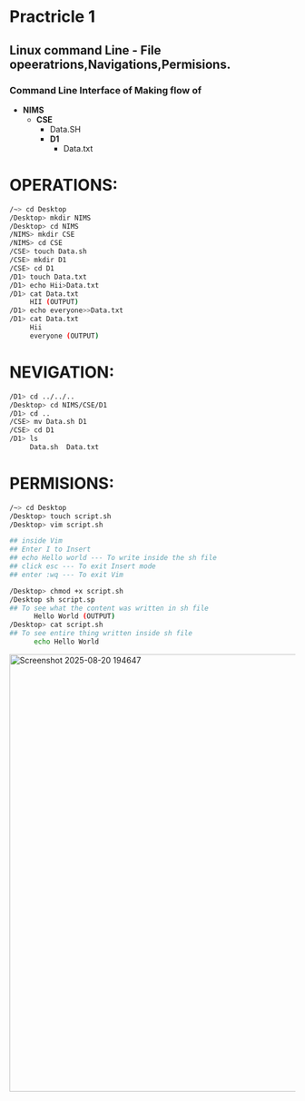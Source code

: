 # Practricle 1
## Linux command Line - File opeeratrions,Navigations,Permisions.

### Command Line Interface of Making flow of 
 * **NIMS** 
     * **CSE**
        * Data.SH
        * **D1**
           * Data.txt
# OPERATIONS:
````bash
/~> cd Desktop
/Desktop> mkdir NIMS
/Desktop> cd NIMS
/NIMS> mkdir CSE
/NIMS> cd CSE
/CSE> touch Data.sh
/CSE> mkdir D1
/CSE> cd D1
/D1> touch Data.txt
/D1> echo Hii>Data.txt
/D1> cat Data.txt
     HII (OUTPUT)
/D1> echo everyone>>Data.txt
/D1> cat Data.txt
     Hii
     everyone (OUTPUT)

````
# NEVIGATION:
```` bash
/D1> cd ../../..
/Desktop> cd NIMS/CSE/D1
/D1> cd ..
/CSE> mv Data.sh D1
/CSE> cd D1
/D1> ls
     Data.sh  Data.txt
````
# PERMISIONS:

``` bash
/~> cd Desktop
/Desktop> touch script.sh
/Desktop> vim script.sh

## inside Vim
## Enter I to Insert
## echo Hello world --- To write inside the sh file
## click esc --- To exit Insert mode
## enter :wq --- To exit Vim

/Desktop> chmod +x script.sh
/Desktop sh script.sp
## To see what the content was written in sh file
      Hello World (OUTPUT)
/Desktop> cat script.sh
## To see entire thing written inside sh file
      echo Hello World 

````
<img width="1068" height="771" alt="Screenshot 2025-08-20 194647" src="https://github.com/user-attachments/assets/eb501941-32ea-46dc-bcb8-d3a42aaa0903" />


